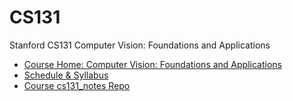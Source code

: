 # CS131
Stanford CS131 Computer Vision: Foundations and Applications

- [Course Home: Computer Vision: Foundations and Applications](http://vision.stanford.edu/teaching/cs131_fall1718/)
- [Schedule & Syllabus](http://vision.stanford.edu/teaching/cs131_fall1718/syllabus.html)
- [Course cs131_notes Repo](https://github.com/StanfordVL/cs131_notes)